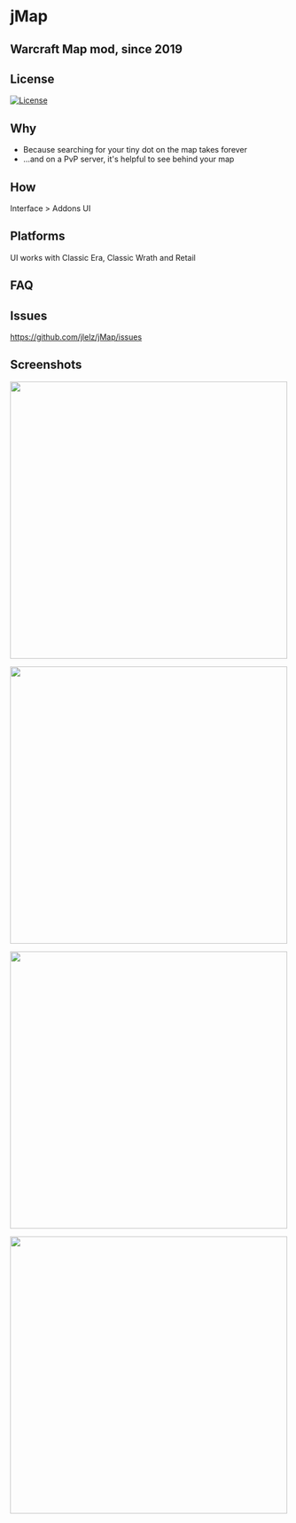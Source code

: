 # jMap
## Warcraft Map mod, since 2019

## License
[![License](https://img.shields.io/badge/license-GPL-blue)](LICENSE)

## Why
- Because searching for your tiny dot on the map takes forever
- ...and on a PvP server, it's helpful to see behind your map

## How
Interface > Addons UI

## Platforms
UI works with Classic Era, Classic Wrath and Retail

## FAQ

## Issues
https://github.com/jlelz/jMap/issues

## Screenshots
<p float="center">
  <img src="https://i.imgur.com/xoB1qOL.png" width="500" />
</p>
<p float="center">
  <img src="https://i.imgur.com/x7oF5mr.png" width="500" />
</p>
<p float="center">
  <img src="https://i.imgur.com/k3o8NIp.png" width="500" />
</p>
<p float="center">
  <img src="https://i.imgur.com/SZ1U0e1.png" width="500" />
</p>